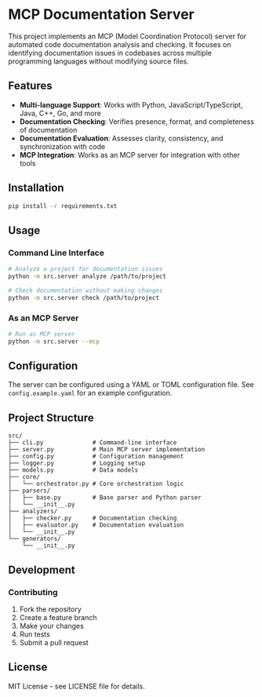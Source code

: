 # MCP Documentation Server

This project implements an MCP (Model Coordination Protocol) server for automated code documentation analysis and checking. It focuses on identifying documentation issues in codebases across multiple programming languages without modifying source files.

## Features

- **Multi-language Support**: Works with Python, JavaScript/TypeScript, Java, C++, Go, and more
- **Documentation Checking**: Verifies presence, format, and completeness of documentation
- **Documentation Evaluation**: Assesses clarity, consistency, and synchronization with code
- **MCP Integration**: Works as an MCP server for integration with other tools

## Installation

```bash
pip install -r requirements.txt
```

## Usage

### Command Line Interface

```bash
# Analyze a project for documentation issues
python -m src.server analyze /path/to/project

# Check documentation without making changes
python -m src.server check /path/to/project
```

### As an MCP Server

```bash
# Run as MCP server
python -m src.server --mcp
```

## Configuration

The server can be configured using a YAML or TOML configuration file. See `config.example.yaml` for an example configuration.

## Project Structure

```
src/
├── cli.py              # Command-line interface
├── server.py           # Main MCP server implementation
├── config.py           # Configuration management
├── logger.py           # Logging setup
├── models.py           # Data models
├── core/
│   └── orchestrator.py # Core orchestration logic
├── parsers/
│   ├── base.py         # Base parser and Python parser
│   └── __init__.py
├── analyzers/
│   ├── checker.py      # Documentation checking
│   ├── evaluator.py    # Documentation evaluation
│   └── __init__.py
└── generators/
    └── __init__.py
```

## Development

### Contributing

1. Fork the repository
2. Create a feature branch
3. Make your changes
4. Run tests
5. Submit a pull request

## License

MIT License - see LICENSE file for details.
